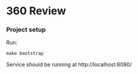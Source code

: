 # 360 Review

### Project setup

Run:

```
make bootstrap
```

Service should be running at http://localhost:8080/
